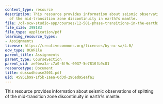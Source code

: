 ```yaml
---
content_type: resource
description: This resource provides information about seismic observations of splitting
  of the mid-transition zone discontinuity in earth?s mantle.
file: /ol-ocw-studio-app/courses/12-581-phase-transitions-in-the-earths-interior-spring-2005/45951b991f5b1aea0d3d296ed95eafa1_dusswdhouse2001.pdf
file_size: 398183
file_type: application/pdf
learning_resource_types:
- Assignments
license: https://creativecommons.org/licenses/by-nc-sa/4.0/
ocw_type: OCWFile
parent_title: Assignments
parent_type: CourseSection
parent_uid: ae9bea3a-c7a0-6f9c-0937-5e7810fb9c81
resourcetype: Document
title: dusswdhouse2001.pdf
uid: 45951b99-1f5b-1aea-0d3d-296ed95eafa1
---
```

This resource provides information about seismic observations of splitting of the mid-transition zone discontinuity in earth?s mantle.